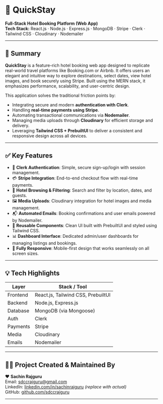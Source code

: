 # 🏨 QuickStay

**Full-Stack Hotel Booking Platform (Web App)**  
**Tech Stack:** React.js · Node.js · Express.js · MongoDB · Stripe · Clerk · Tailwind CSS · Cloudinary · Nodemailer

---


## 🧾 Summary

**QuickStay** is a feature-rich hotel booking web app designed to replicate real-world travel platforms like Booking.com or Airbnb. It offers users an elegant and intuitive way to explore destinations, select dates, view hotel images, and book securely using Stripe. Built using the MERN stack, it emphasizes performance, scalability, and user-centric design.

This application solves the traditional friction points by:

- Integrating secure and modern **authentication with Clerk**.
- Handling **real-time payments using Stripe**.
- Automating transactional communications via **Nodemailer**.
- Managing media uploads through **Cloudinary** for efficient storage and delivery.
- Leveraging **Tailwind CSS + PrebuiltUI** to deliver a consistent and responsive design across all devices.

---

## ✅ Key Features

- 🔐 **Clerk Authentication**: Simple, secure sign-up/login with session management.
- 💳 **Stripe Integration**: End-to-end checkout flow with real-time payments.
- 🏨 **Hotel Browsing & Filtering**: Search and filter by location, dates, and guests.
- 🖼️ **Media Uploads**: Cloudinary integration for hotel images and media management.
- 📬 **Automated Emails**: Booking confirmations and user emails powered by Nodemailer.
- 🧩 **Reusable Components**: Clean UI built with PrebuiltUI and styled using Tailwind CSS.
- 📊 **Dashboard Interface**: Dedicated admin/user dashboards for managing listings and bookings.
- 📱 **Fully Responsive**: Mobile-first design that works seamlessly on all screen sizes.

---

## 💡 Tech Highlights

| Layer      | Stack / Tool            |
|------------|--------------------------|
| Frontend   | React.js, Tailwind CSS, PrebuiltUI |
| Backend    | Node.js, Express.js       |
| Database   | MongoDB (via Mongoose)    |
| Auth       | Clerk                     |
| Payments   | Stripe                    |
| Media      | Cloudinary                |
| Emails     | Nodemailer                |

---

## 👨‍💻 Project Created & Maintained By

❤️ **Sachin Rajguru**  
Email: sdccrajguru@gmail.com  
LinkedIn: [linkedin.com/in/sachinrajguru](https://linkedin.com/in/sachinrajguru) *(replace with actual)*  
GitHub: [github.com/sdccrajguru](https://github.com/sdccrajguru)

---

